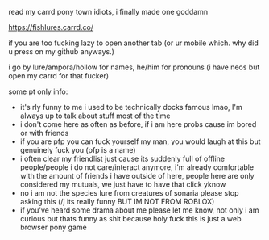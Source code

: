 read my carrd pony town idiots, i finally made one goddamn

https://fishlures.carrd.co/

if you are too fucking lazy to open another tab (or ur mobile which. why did u press on my github anyways.)

i go by lure/ampora/hollow for names,
he/him for pronouns (i have neos but open my carrd for that fucker)

some pt only info:
- it's rly funny to me i used to be technically docks famous lmao, I'm always up to talk about stuff most of the time
- i don't come here as often as before, if i am here probs cause im bored or with friends
- if you are pfp you can fuck yourself my man, you would laugh at this but genuinely fuck you (pfp is a name)
- i often clear my friendlist just cause its suddenly full of offline people/people i do not care/interact anymore, i'm already comfortable with the amount of friends i have outside of here, people here are only considered my mutuals, we just have to have that click yknow
- no i am not the species lure from creatures of sonaria please stop asking this (/j its really funny BUT IM NOT FROM ROBLOX)
- if you've heard some drama about me please let me know, not only i am curious but thats funny as shit because holy fuck this is just a web browser pony game
